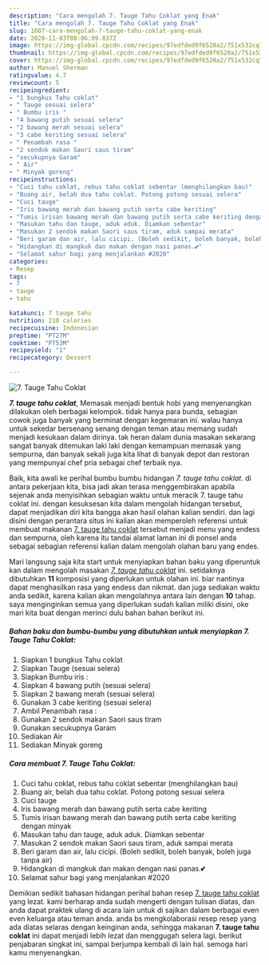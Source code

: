 ```yaml
---
description: "Cara mengolah 7. Tauge Tahu Coklat yang Enak"
title: "Cara mengolah 7. Tauge Tahu Coklat yang Enak"
slug: 1607-cara-mengolah-7-tauge-tahu-coklat-yang-enak
date: 2020-11-03T08:06:09.837Z
image: https://img-global.cpcdn.com/recipes/97edfded9f6520a2/751x532cq70/7-tauge-tahu-coklat-foto-resep-utama.jpg
thumbnail: https://img-global.cpcdn.com/recipes/97edfded9f6520a2/751x532cq70/7-tauge-tahu-coklat-foto-resep-utama.jpg
cover: https://img-global.cpcdn.com/recipes/97edfded9f6520a2/751x532cq70/7-tauge-tahu-coklat-foto-resep-utama.jpg
author: Manuel Sherman
ratingvalue: 4.7
reviewcount: 5
recipeingredient:
- "1 bungkus Tahu coklat"
- " Tauge sesuai selera"
- " Bumbu iris "
- "4 bawang putih sesuai selera"
- "2 bawang merah sesuai selera"
- "3 cabe keriting sesuai selera"
- " Penambah rasa "
- "2 sendok makan Saori saus tiram"
- "secukupnya Garam"
- " Air"
- " Minyak goreng"
recipeinstructions:
- "Cuci tahu coklat, rebus tahu coklat sebentar (menghilangkan bau)"
- "Buang air, belah dua tahu coklat. Potong potong sesuai selera"
- "Cuci tauge"
- "Iris bawang merah dan bawang putih serta cabe keriting"
- "Tumis irisan bawang merah dan bawang putih serta cabe keriting dengan minyak"
- "Masukan tahu dan tauge, aduk aduk. Diamkan sebentar"
- "Masukan 2 sendok makan Saori saus tiram, aduk sampai merata"
- "Beri garam dan air, lalu cicipi. (Boleh sedikit, boleh banyak, boleh juga tanpa air)"
- "Hidangkan di mangkuk dan makan dengan nasi panas.💕"
- "Selamat sahur bagi yang menjalankan #2020"
categories:
- Resep
tags:
- 7
- tauge
- tahu

katakunci: 7 tauge tahu 
nutrition: 210 calories
recipecuisine: Indonesian
preptime: "PT27M"
cooktime: "PT53M"
recipeyield: "1"
recipecategory: Dessert

---
```



![7. Tauge Tahu Coklat](https://img-global.cpcdn.com/recipes/97edfded9f6520a2/751x532cq70/7-tauge-tahu-coklat-foto-resep-utama.jpg)

<b><i>7. tauge tahu coklat</i></b>, Memasak menjadi bentuk hobi yang menyenangkan dilakukan oleh berbagai kelompok. tidak hanya para bunda, sebagian cowok juga banyak yang berminat dengan kegemaran ini. walau hanya untuk sekedar bersenang senang dengan teman atau memang sudah menjadi kesukaan dalam dirinya. tak heran dalam dunia masakan sekarang sangat banyak ditemukan laki laki dengan kemampuan memasak yang sempurna, dan banyak sekali juga kita lihat di banyak depot dan restoran yang mempunyai chef pria sebagai chef terbaik nya.



Baik, kita awali ke perihal bumbu bumbu hidangan <i>7. tauge tahu coklat</i>. di antara pekerjaan kita, bisa jadi akan terasa menggembirakan apabila sejenak anda menyisihkan sebagian waktu untuk meracik 7. tauge tahu coklat ini. dengan kesuksesan kita dalam mengolah hidangan tersebut, dapat menjadikan diri kita bangga akan hasil olahan kalian sendiri. dan lagi disini dengan perantara situs ini kalian akan memperoleh referensi untuk membuat makanan <u>7. tauge tahu coklat</u> tersebut menjadi menu yang endess dan sempurna, oleh karena itu tandai alamat laman ini di ponsel anda sebagai sebagian referensi kalian dalam mengolah olahan baru yang endes.


Mari langsung saja kita start untuk menyiapkan bahan baku yang diperuntuk kan dalam mengolah masakan <u><i>7. tauge tahu coklat</i></u> ini. setidaknya dibutuhkan <b>11</b> komposisi yang diperlukan untuk olahan ini. biar nantinya dapat menghasilkan rasa yang endess dan nikmat. dan juga sediakan waktu anda sedikit, karena kalian akan mengolahnya antara lain dengan <b>10</b> tahap. saya menginginkan semua yang diperlukan sudah kalian miliki disini, oke mari kita buat dengan merinci dulu bahan bahan berikut ini.

<!--inarticleads1-->

##### Bahan baku dan bumbu-bumbu yang dibutuhkan untuk menyiapkan 7. Tauge Tahu Coklat:

1. Siapkan 1 bungkus Tahu coklat
1. Siapkan  Tauge (sesuai selera)
1. Siapkan  Bumbu iris :
1. Siapkan 4 bawang putih (sesuai selera)
1. Siapkan 2 bawang merah (sesuai selera)
1. Gunakan 3 cabe keriting (sesuai selera)
1. Ambil  Penambah rasa :
1. Gunakan 2 sendok makan Saori saus tiram
1. Gunakan secukupnya Garam
1. Sediakan  Air
1. Sediakan  Minyak goreng




<!--inarticleads2-->

##### Cara membuat 7. Tauge Tahu Coklat:

1. Cuci tahu coklat, rebus tahu coklat sebentar (menghilangkan bau)
1. Buang air, belah dua tahu coklat. Potong potong sesuai selera
1. Cuci tauge
1. Iris bawang merah dan bawang putih serta cabe keriting
1. Tumis irisan bawang merah dan bawang putih serta cabe keriting dengan minyak
1. Masukan tahu dan tauge, aduk aduk. Diamkan sebentar
1. Masukan 2 sendok makan Saori saus tiram, aduk sampai merata
1. Beri garam dan air, lalu cicipi. (Boleh sedikit, boleh banyak, boleh juga tanpa air)
1. Hidangkan di mangkuk dan makan dengan nasi panas.💕
1. Selamat sahur bagi yang menjalankan #2020




Demikian sedikit bahasan hidangan perihal bahan resep <u>7. tauge tahu coklat</u> yang lezat. kami berharap anda sudah mengerti dengan tulisan diatas, dan anda dapat praktek ulang di acara lain untuk di sajikan dalam berbagai even even keluarga atau teman anda. anda bs mengkolaborasi resep resep yang ada diatas selaras dengan keinginan anda, sehingga makanan <b>7. tauge tahu coklat</b> ini dapat menjadi lebih lezat dan menggugah selera lagi. berikut penjabaran singkat ini, sampai berjumpa kembali di lain hal. semoga hari kamu menyenangkan.
